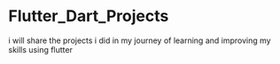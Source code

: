 # Flutter_Dart_Projects


i will share the projects i did in my journey of learning and improving my skills using flutter
